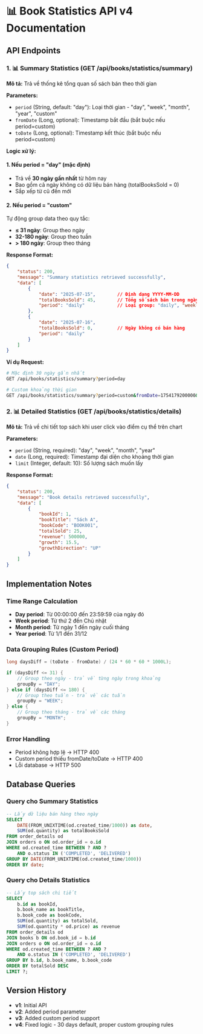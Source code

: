 # 📊 Book Statistics API v4 Documentation

## API Endpoints

### 1. 📊 Summary Statistics (GET /api/books/statistics/summary)

**Mô tả:** Trả về thống kê tổng quan số sách bán theo thời gian

**Parameters:**
- `period` (String, default: "day"): Loại thời gian - "day", "week", "month", "year", "custom"
- `fromDate` (Long, optional): Timestamp bắt đầu (bắt buộc nếu period=custom)
- `toDate` (Long, optional): Timestamp kết thúc (bắt buộc nếu period=custom)

**Logic xử lý:**

#### 1. Nếu period = "day" (mặc định)
- Trả về **30 ngày gần nhất** từ hôm nay
- Bao gồm cả ngày không có dữ liệu bán hàng (totalBooksSold = 0)
- Sắp xếp từ cũ đến mới

#### 2. Nếu period = "custom"
Tự động group data theo quy tắc:
- **≤ 31 ngày**: Group theo ngày
- **32-180 ngày**: Group theo tuần  
- **> 180 ngày**: Group theo tháng

**Response Format:**
```json
{
    "status": 200,
    "message": "Summary statistics retrieved successfully",
    "data": [
        {
            "date": "2025-07-15",        // Định dạng YYYY-MM-DD
            "totalBooksSold": 45,        // Tổng số sách bán trong ngày
            "period": "daily"            // Loại group: "daily", "weekly", "monthly"
        },
        {
            "date": "2025-07-16",
            "totalBooksSold": 0,         // Ngày không có bán hàng
            "period": "daily"
        }
    ]
}
```

**Ví dụ Request:**
```bash
# Mặc định 30 ngày gần nhất
GET /api/books/statistics/summary?period=day

# Custom khoảng thời gian
GET /api/books/statistics/summary?period=custom&fromDate=1754179200000&toDate=1755129600000
```

### 2. 📊 Detailed Statistics (GET /api/books/statistics/details)

**Mô tả:** Trả về chi tiết top sách khi user click vào điểm cụ thể trên chart

**Parameters:**
- `period` (String, required): "day", "week", "month", "year"
- `date` (Long, required): Timestamp đại diện cho khoảng thời gian
- `limit` (Integer, default: 10): Số lượng sách muốn lấy

**Response Format:**
```json
{
    "status": 200,
    "message": "Book details retrieved successfully",
    "data": [
        {
            "bookId": 1,
            "bookTitle": "Sách A",
            "bookCode": "BOOK001",
            "totalSold": 25,
            "revenue": 500000,
            "growth": 15.5,
            "growthDirection": "UP"
        }
    ]
}
```

## Implementation Notes

### Time Range Calculation
- **Day period**: Từ 00:00:00 đến 23:59:59 của ngày đó
- **Week period**: Từ thứ 2 đến Chủ nhật
- **Month period**: Từ ngày 1 đến ngày cuối tháng
- **Year period**: Từ 1/1 đến 31/12

### Data Grouping Rules (Custom Period)
```java
long daysDiff = (toDate - fromDate) / (24 * 60 * 60 * 1000L);

if (daysDiff <= 31) {
    // Group theo ngày - trả về từng ngày trong khoảng
    groupBy = "DAY";
} else if (daysDiff <= 180) {
    // Group theo tuần - trả về các tuần
    groupBy = "WEEK";  
} else {
    // Group theo tháng - trả về các tháng
    groupBy = "MONTH";
}
```

### Error Handling
- Period không hợp lệ → HTTP 400
- Custom period thiếu fromDate/toDate → HTTP 400
- Lỗi database → HTTP 500

## Database Queries

### Query cho Summary Statistics
```sql
-- Lấy dữ liệu bán hàng theo ngày
SELECT 
    DATE(FROM_UNIXTIME(od.created_time/1000)) as date,
    SUM(od.quantity) as totalBooksSold
FROM order_details od
JOIN orders o ON od.order_id = o.id
WHERE od.created_time BETWEEN ? AND ?
    AND o.status IN ('COMPLETED', 'DELIVERED')
GROUP BY DATE(FROM_UNIXTIME(od.created_time/1000))
ORDER BY date;
```

### Query cho Details Statistics
```sql
-- Lấy top sách chi tiết
SELECT 
    b.id as bookId,
    b.book_name as bookTitle,
    b.book_code as bookCode,
    SUM(od.quantity) as totalSold,
    SUM(od.quantity * od.price) as revenue
FROM order_details od
JOIN books b ON od.book_id = b.id
JOIN orders o ON od.order_id = o.id
WHERE od.created_time BETWEEN ? AND ?
    AND o.status IN ('COMPLETED', 'DELIVERED')
GROUP BY b.id, b.book_name, b.book_code
ORDER BY totalSold DESC
LIMIT ?;
```

## Version History
- **v1**: Initial API
- **v2**: Added period parameter
- **v3**: Added custom period support
- **v4**: Fixed logic - 30 days default, proper custom grouping rules
